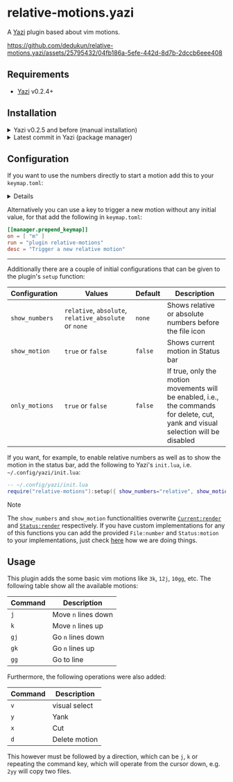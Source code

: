 # relative-motions.yazi

A [Yazi](https://github.com/sxyazi/yazi) plugin based about vim motions.

https://github.com/dedukun/relative-motions.yazi/assets/25795432/04fb186a-5efe-442d-8d7b-2dccb6eee408

## Requirements

- [Yazi](https://github.com/sxyazi/yazi) v0.2.4+

## Installation

<details>
<summary>Yazi v0.2.5 and before (manual installation)</summary>

```sh
# Linux/macOS
git clone https://github.com/dedukun/relative-motions.yazi.git ~/.config/yazi/plugins/relative-motions.yazi

# Windows
git clone https://github.com/dedukun/relative-motions.yazi.git %AppData%\yazi\config\plugins\relative-motions.yazi
```

</details>

<details>
<summary>Latest commit in Yazi (package manager)</summary>

```sh
# Add the plugin
ya pack -a dedukun/relative-motions

# Install plugin
ya pack -i

# Update plugin
ya pack -u
```

</details>

## Configuration

If you want to use the numbers directly to start a motion add this to your `keymap.toml`:

<details>

```toml
[[manager.prepend_keymap]]
on = [ "1" ]
run = "plugin relative-motions --args=1"
desc = "Move in relative steps"

[[manager.prepend_keymap]]
on = [ "2" ]
run = "plugin relative-motions --args=2"
desc = "Move in relative steps"

[[manager.prepend_keymap]]
on = [ "3" ]
run = "plugin relative-motions --args=3"
desc = "Move in relative steps"

[[manager.prepend_keymap]]
on = [ "4" ]
run = "plugin relative-motions --args=4"
desc = "Move in relative steps"

[[manager.prepend_keymap]]
on = [ "5" ]
run = "plugin relative-motions --args=5"
desc = "Move in relative steps"

[[manager.prepend_keymap]]
on = [ "6" ]
run = "plugin relative-motions --args=6"
desc = "Move in relative steps"

[[manager.prepend_keymap]]
on = [ "7" ]
run = "plugin relative-motions --args=7"
desc = "Move in relative steps"

[[manager.prepend_keymap]]
on = [ "8" ]
run = "plugin relative-motions --args=8"
desc = "Move in relative steps"

[[manager.prepend_keymap]]
on = [ "9" ]
run = "plugin relative-motions --args=9"
desc = "Move in relative steps"
```

</details>

Alternatively you can use a key to trigger a new motion without any initial value, for that add the following in `keymap.toml`:

```toml
[[manager.prepend_keymap]]
on = [ "m" ]
run = "plugin relative-motions"
desc = "Trigger a new relative motion"
```

---

Additionally there are a couple of initial configurations that can be given to the plugin's `setup` function:

| Configuration  | Values                                                | Default | Description                                                                                                                        |
| -------------- | ----------------------------------------------------- | ------- | ---------------------------------------------------------------------------------------------------------------------------------- |
| `show_numbers` | `relative`, `absolute`, `relative_absolute` or `none` | `none`  | Shows relative or absolute numbers before the file icon                                                                            |
| `show_motion`  | `true` or `false`                                     | `false` | Shows current motion in Status bar                                                                                                 |
| `only_motions` | `true` or `false`                                     | `false` | If true, only the motion movements will be enabled, i.e., the commands for delete, cut, yank and visual selection will be disabled |

If you want, for example, to enable relative numbers as well as to show the motion in the status bar,
add the following to Yazi's `init.lua`, i.e. `~/.config/yazi/init.lua`:

```lua
-- ~/.config/yazi/init.lua
require("relative-motions"):setup({ show_numbers="relative", show_motion = true })
```

> [!NOTE]
> The `show_numbers` and `show_motion` functionalities overwrite [`Current:render`](https://github.com/sxyazi/yazi/blob/e51e8ad789914b2ab4a9485da7aa7fbc7b3bb450/yazi-plugin/preset/components/current.lua#L5)
> and [`Status:render`](https://github.com/sxyazi/yazi/blob/e51e8ad789914b2ab4a9485da7aa7fbc7b3bb450/yazi-plugin/preset/components/status.lua#L111) respectively.
> If you have custom implementations for any of this functions
> you can add the provided `File:number` and `Status:motion` to your implementations, just check [here](https://github.com/dedukun/relative-motions.yazi/blob/main/init.lua#L39) how we are doing things.

## Usage

This plugin adds the some basic vim motions like `3k`, `12j`, `10gg`, etc.
The following table show all the available motions:

| Command | Description         |
| ------- | ------------------- |
| `j`     | Move `n` lines down |
| `k`     | Move `n` lines up   |
| `gj`    | Go `n` lines down   |
| `gk`    | Go `n` lines up     |
| `gg`    | Go to line          |

Furthermore, the following operations were also added:

| Command | Description   |
| ------- | ------------- |
| `v`     | visual select |
| `y`     | Yank          |
| `x`     | Cut           |
| `d`     | Delete motion |

This however must be followed by a direction, which can be `j`, `k` or repeating the command key,
which will operate from the cursor down, e.g. `2yy` will copy two files.
